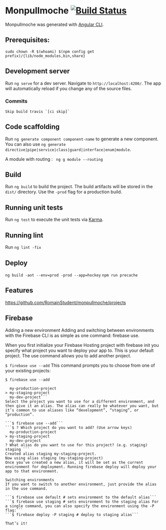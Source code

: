 # Monpullmoche [![Build Status](https://travis-ci.com/RomainStudent/monpullmoche.svg?token=ft2MNN7yrCxWmByy17ND&branch=master)](https://travis-ci.com/RomainStudent/monpullmoche)

Monpullmoche was generated with [Angular CLI](https://github.com/angular/angular-cli).

## Prerequisites:
`sudo chown -R $(whoami) $(npm config get prefix)/{lib/node_modules,bin,share}`

## Development server

Run `ng serve` for a dev server. Navigate to `http://localhost:4200/`. The app will automatically reload if you change any of the source files.

### Commits
    Skip build travis `[ci skip]`

## Code scaffolding

Run `ng generate component component-name` to generate a new component. You can also use `ng generate directive|pipe|service|class|guard|interface|enum|module`.

A module with routing : 
``` ng g module --routing```

## Build

Run `ng build` to build the project. The build artifacts will be stored in the `dist/` directory. Use the `-prod` flag for a production build.

## Running unit tests

Run `ng test` to execute the unit tests via [Karma](https://karma-runner.github.io).

## Running lint

Run `ng lint -fix`

## Deploy 

```ng build -aot --env=prod -prod --app=hockey```
```npm run precache```


## Features

https://github.com/RomainStudent/monpullmoche/projects


## Firebase 
Adding a new environment
Adding and switching between environments with the Firebase CLI is as simple as one command: firebase use.

When you first initialize your Firebase Hosting project with firebase init you specify what project you want to deploy your app to. This is your default project. The use command allows you to add another project.

```$ firebase use --add```
This command prompts you to choose from one of your existing projects:

```$ firebase use --add```
```$ ? Which project do you want to add? (Use arrow keys)
  my-production-project
> my-staging-project
  my-dev-project```
Select the project you want to use for a different environment, and then give it an alias. The alias can really be whatever you want, but it’s common to use aliases like “development”, “staging”, or “production”.

```$ firebase use --add```
```$ ? Which project do you want to add? (Use arrow keys)
  my-production-project
> my-staging-project
  my-dev-project
? What alias do you want to use for this project? (e.g. staging) staging ```
Created alias staging my-staging-project.
Now using alias staging (my-staging-project)
Once you’ve created a new alias, it will be set as the current environment for deployment. Running firebase deploy will deploy your app to that environment.

Switching environments
If you want to switch to another environment, just provide the alias in the use command.

```$ firebase use default # sets environment to the default alias```
```$ firebase use staging # sets environment to the staging alias For a single command, you can also specify the environment using the -P flag:```
```$ firebase deploy -P staging # deploy to staging alias```

That’s it!
